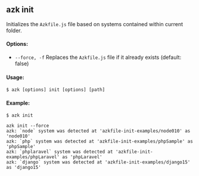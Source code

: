 ## azk init

Initializes the `Azkfile.js` file based on systems contained within current folder.

#### Options:

- `--force, -f`     Replaces the `Azkfile.js` file if it already exists (default: false)

#### Usage:

    $ azk [options] init [options] [path]

#### Example:

```
$ azk init

azk init --force
azk: `node` system was detected at 'azkfile-init-examples/node010' as 'node010'
azk: `php` system was detected at 'azkfile-init-examples/phpSample' as 'phpSample'
azk: `phplaravel` system was detected at 'azkfile-init-examples/phpLaravel' as 'phpLaravel'
azk: `django` system was detected at 'azkfile-init-examples/django15' as 'django15'
```

